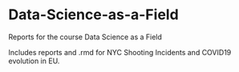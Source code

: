 # Data-Science-as-a-Field
Reports for the course Data Science as a Field

Includes reports and .rmd for NYC Shooting Incidents and COVID19 evolution in EU.
